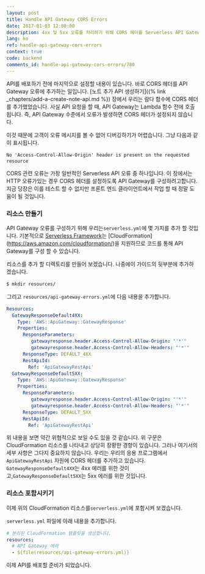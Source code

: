 ```yaml
---
layout: post
title: Handle API Gateway CORS Errors
date: 2017-01-03 12:00:00
description: 4xx 및 5xx 오류를 처리하기 위해 CORS 헤더를 Serverless API Gateway 엔드 포인트에 추가해야합니다. 이것은 우리의 람다 함수가 호출되지 않는 경우를 처리하기위한 것입니다.
lang: ko
ref: handle-api-gateway-cors-errors
context: true
code: backend
comments_id: handle-api-gateway-cors-errors/780
---
```


API를 배포하기 전에 마지막으로 설정할 내용이 있습니다. 바로 CORS 헤더를 API Gateway 오류에 추가하는 일입니다. [노트 추가 API 생성하기]({% link _chapters/add-a-create-note-api.md %}) 장에서 우리는 람다 함수에 CORS 헤더를 추가했었습니다. 사실 API 요청을 할 때, API Gateway는 Lambda 함수 전에 호출됩니다. 즉, API Gateway 수준에서 오류가 발생하면 CORS 헤더가 설정되지 않습니다.

이것 때문에 고객이 오류 메시지를 볼 수 없어 디버깅하기가 어렵습니다. 그냥 다음과 같이 표시됩니다.

```
No 'Access-Control-Allow-Origin' header is present on the requested resource
```

CORS 관련 오류는 가장 일반적인 Serverless API 오류 중 하나입니다. 이 장에서는 HTTP 오류가있는 경우 CORS 헤더를 설정하도록 API Gateway를 구성하려고합니다. 지금 당장은 이를 테스트 할 수 없지만 프론트 엔드 클라이언트에서 작업 할 때 정말 도움이 될 것입니다.

### 리소스 만들기 

API Gateway 오류를 구성하기 위해 우리는`serverless.yml`에 몇 가지를 추가 할 것입니다. 기본적으로 [Serverless Framework](https://serverless.com)는 [CloudFormation] (https://aws.amazon.com/cloudformation/)을 지원하므로 코드를 통해 API Gateway를 구성 할 수 있습니다.

<img class="code-marker" src="/assets/s.png" />리소스를 추가 할 디렉토리를 만들어 보겠습니다. 나중에이 가이드의 뒷부분에 추가하겠습니다.

``` bash
$ mkdir resources/
```

<img class="code-marker" src="/assets/s.png" />그리고 `resources/api-gateway-errors.yml`에 다음 내용을 추가합니다.

``` yml
Resources:
  GatewayResponseDefault4XX:
    Type: 'AWS::ApiGateway::GatewayResponse'
    Properties:
      ResponseParameters:
         gatewayresponse.header.Access-Control-Allow-Origin: "'*'"
         gatewayresponse.header.Access-Control-Allow-Headers: "'*'"
      ResponseType: DEFAULT_4XX
      RestApiId:
        Ref: 'ApiGatewayRestApi'
  GatewayResponseDefault5XX:
    Type: 'AWS::ApiGateway::GatewayResponse'
    Properties:
      ResponseParameters:
         gatewayresponse.header.Access-Control-Allow-Origin: "'*'"
         gatewayresponse.header.Access-Control-Allow-Headers: "'*'"
      ResponseType: DEFAULT_5XX
      RestApiId:
        Ref: 'ApiGatewayRestApi'
```

위 내용을 보면 약간 위협적으로 보일 수도 있을 것 같습니다. 위 구문은 CloudFormation 리소스를 나타내고 상당히 장황한 경향이 있습니다. 그러나 여기서의 세부 사항은 그다지 중요하지 않습니다. 우리는 우리의 응용 프로그램에서`ApiGatewayRestApi` 자원에 CORS 헤더를 추가하고 있습니다. `GatewayResponseDefault4XX`는 4xx 에러를 위한 것이고,`GatewayResponseDefault5XX`는 5xx 에러를 위한 것입니다.

### 리소스 포함시키기 

이제 위의 CloudFormation 리소스를`serverless.yml`에 포함시켜 보겠습니다.

<img class="code-marker" src="/assets/s.png" />`serverless.yml` 파일에 아래 내용을 추가합니다.

``` yml
# 분리된 CloudFormation 템플릿을 생성합니다. 
resources:
  # API Gateway 에러 
  - ${file(resources/api-gateway-errors.yml)}
```

이제 API를 배포할 준비가 되었습니다.
